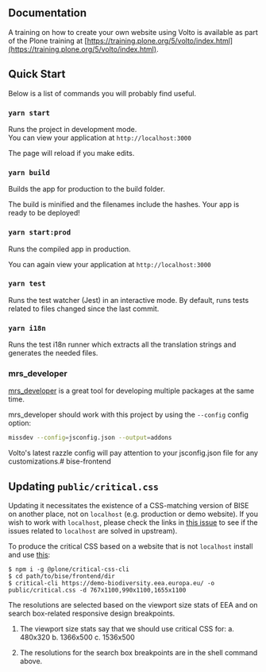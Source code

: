 ## Documentation

A training on how to create your own website using Volto is available as part of the Plone training at [https://training.plone.org/5/volto/index.html](https://training.plone.org/5/volto/index.html).

## Quick Start

Below is a list of commands you will probably find useful.

### `yarn start`

Runs the project in development mode.  
You can view your application at `http://localhost:3000`

The page will reload if you make edits.

### `yarn build`

Builds the app for production to the build folder.

The build is minified and the filenames include the hashes.
Your app is ready to be deployed!

### `yarn start:prod`

Runs the compiled app in production.

You can again view your application at `http://localhost:3000`

### `yarn test`

Runs the test watcher (Jest) in an interactive mode.
By default, runs tests related to files changed since the last commit.

### `yarn i18n`

Runs the test i18n runner which extracts all the translation strings and
generates the needed files.


### mrs_developer

[mrs_developer](https://www.npmjs.com/package/mrs-developer) is a great tool
for developing multiple packages at the same time.

mrs_developer should work with this project by using the `--config` config option:

```bash
missdev --config=jsconfig.json --output=addons
```

Volto's latest razzle config will pay attention to your jsconfig.json file
for any customizations.# bise-frontend

## Updating `public/critical.css`

Updating it necessitates the existence of a CSS-matching version of BISE on another
place, not on `localhost` (e.g. production or demo website). If you wish to work with `localhost`, please check the links in [this issue](https://github.com/nileshgulia1/critical-css-generator/issues/2) to see if the issues related to `localhost` are solved in upstream).

To produce the critical CSS based on a website that is not `localhost` install and use [this](https://github.com/plone/critical-css-cli):

```shell
$ npm i -g @plone/critical-css-cli
$ cd path/to/bise/frontend/dir
$ critical-cli https://demo-biodiversity.eea.europa.eu/ -o public/critical.css -d 767x1100,990x1100,1655x1100
```

The resolutions are selected based on the viewport size stats of EEA and on
search box-related responsive design breakpoints.

1. The viewport size stats say that we should use critical CSS for:
  a. 480x320
  b. 1366x500
  c. 1536x500

2. The resolutions for the search box breakpoints are in the shell command
   above.
